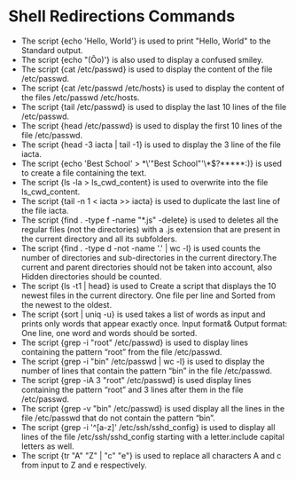 # Shell Redirections Commands
- The script {echo 'Hello, World'} is used to print "Hello, World" to the Standard output.
- The script {echo "(Ôo)'} is also used to display a confused smiley.
- The script {cat /etc/passwd} is used to display the content of the file /etc/passwd.
- The script {cat /etc/passwd /etc/hosts} is used to display the content of the files /etc/passwd /etc/hosts.
- The script {tail /etc/passwd} is used to display the last 10 lines of the file /etc/passwd.
- The script {head /etc/passwd} is used to display the first 10 lines of the file /etc/passwd.
- The script {head -3 iacta | tail -1} is used to display the 3 line of the file iacta.
- The script {echo 'Best School' > \*\\'"Best School"\'\\*$\?\*\*\*\*\*:)} is used to create a file containing the text.
- The script {ls -la > ls_cwd_content} is used to overwrite into the file ls_cwd_content.
- The script {tail -n 1 < iacta >> iacta} is used to duplicate the last line of the file iacta.
- The script {find . -type f -name "*.js" -delete} is used to deletes all the regular files (not the directories) with a .js extension that are present in the current directory and all its subfolders.
- The script {find . -type d -not -name '.' | wc -l} is used counts the number of directories and sub-directories in the current directory.The current and parent directories should not be taken into account, also Hidden directories should be counted.
- The script {ls -t1 | head} is used to Create a script that displays the 10 newest files in the current directory. One file per line and Sorted from the newest to the oldest.
- The script {sort | uniq -u} is used takes a list of words as input and prints only words that appear exactly once. Input format& Output format: One line, one word and words should be sorted.
- The script {grep -i "root" /etc/passwd} is used to display lines containing the pattern “root” from the file /etc/passwd.
- The script {grep -i "bin" /etc/passwd | wc -l} is used to display the number of lines that contain the pattern “bin” in the file /etc/passwd.
- The script {grep -iA 3 "root" /etc/passwd} is used display lines containing the pattern “root” and 3 lines after them in the file /etc/passwd.
- The script {grep -v "bin" /etc/passwd} is used display all the lines in the file /etc/passwd that do not contain the pattern “bin”.
- The script {grep -i '^[a-z]' /etc/ssh/sshd_config} is used to display all lines of the file /etc/ssh/sshd_config starting with a letter.include capital letters as well.
- The script {tr "A" "Z" | "c" "e"} is used to replace all characters A and c from input to Z and e respectively.
